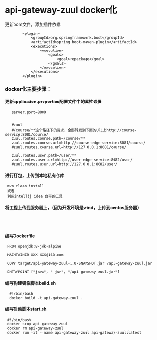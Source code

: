# api-gateway-zuul docker化  
更新pom文件，添加插件依赖:  

            <plugin>
                <groupId>org.springframework.boot</groupId>
                <artifactId>spring-boot-maven-plugin</artifactId>
                <executions>
                    <execution>
                        <goals>
                            <goal>repackage</goal>
                        </goals>
                    </execution>
                </executions>
            </plugin>  
  ### docker化主要步骤：
   #### 更新application.properties配置文件中的属性设置
       server.port=8080
       
       
       #zuul
       #/course/**这个路径下的请求，全部转发到下面的URL上http://course-service:8081/course/
       zuul.routes.course.path=/course/**
       zuul.routes.course.url=http://course-edge-service:8081/course/
       #zuul.routes.course.url=http://127.0.0.1:8081/course/
       
       zuul.routes.user.path=/user/**
       zuul.routes.user.url=http://user-edge-service:8082/user/
       #zuul.routes.user.url=http://127.0.0.1:8082/user/
   #### 进行打包，上传到本地私有仓库  
     mvn clean install  
     或者 
     利用intellij idea 自带的工具  
   #### 将工程上传到服务器上，（因为开发环境是wind，上传到centos服务器）  
 &ensp;  
 &ensp;  
           
   #### 编写Dockerfile  
     FROM openjdk:8-jdk-alpine
     
     MAINTAINER XXX XXX@163.com
     
     COPY target/api-gateway-zuul-1.0-SNAPSHOT.jar /api-gateway-zuul.jar
     
     ENTRYPOINT ["java", "-jar", "/api-gateway-zuul.jar"]  
  
  #### 编写构建镜像脚本build.sh  
      #!/bin/bash
      docker build -t api-gateway-zuul . 
   #### 编写启动脚本start.sh  
     #!/bin/bash
     docker stop api-gateway-zuul
     docker rm api-gateway-zuul
     docker run -it --name api-gateway-zuul api-gateway-zuul:latest 
  &ensp;  
  &ensp;  
  &ensp;  
  &ensp;  
  &ensp;  
  &ensp;  
                